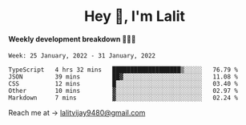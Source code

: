 <h1 align="center">Hey 👋, I'm Lalit</h1>

#### Weekly development breakdown 👨🏻‍💻
<!--START_SECTION:waka-->
```text
Week: 25 January, 2022 - 31 January, 2022

TypeScript   4 hrs 32 mins   ███████████████████▒░░░░░   76.79 % 
JSON         39 mins         ██▓░░░░░░░░░░░░░░░░░░░░░░   11.08 % 
CSS          12 mins         █░░░░░░░░░░░░░░░░░░░░░░░░   03.40 % 
Other        10 mins         ▓░░░░░░░░░░░░░░░░░░░░░░░░   02.97 % 
Markdown     7 mins          ▓░░░░░░░░░░░░░░░░░░░░░░░░   02.24 % 
```
<!--END_SECTION:waka-->

Reach me at → lalitvijay9480@gmail.com
